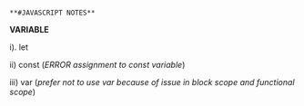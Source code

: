                                                                         **#JAVASCRIPT NOTES**

**VARIABLE**

i). let

ii) const (*ERROR assignment to const variable*)

iii) var (*prefer not to use var because of issue in block scope and functional scope*)
